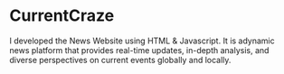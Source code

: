 # CurrentCraze
I developed the News Website using HTML &amp; Javascript. It is  adynamic news platform that provides real-time updates, in-depth analysis, and diverse perspectives on current events globally and locally.
